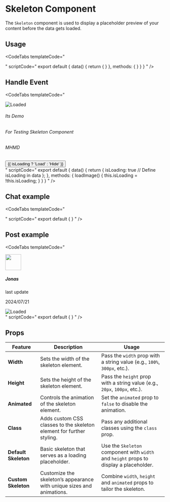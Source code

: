 <script setup>
import { ref } from 'vue';

const tabs = [
  { label: 'UI', value: 1, content: '' },
  { label: 'Props', value: 2, content: '' }
];
const Active = ref(true);

</script>

# Skeleton Component

The `Skeleton` component is used to display a placeholder preview of your content before the data gets loaded.

## Usage

<CodeTabs
  templateCode="
<div class='p-6 rounded-lg bg-slate-50/50 flex justify-center items-center flex-col gap-4'>
    <Card cardClass='w-96 bg-white'>
        <div class='flex flex-col gap-4'>
            <Skeleton width='300px' height='100px' class='mx-auto rounded-xl'/>
            <Skeleton width='180px' height='15px' class='ml-8 rounded-md' />
            <Skeleton width='240px' height='15px' class='ml-8 rounded-md'/>
            <Skeleton width='70px' height='15px' class='ml-8 rounded-md'/>
        </div>
    </Card>
</div>
"
  scriptCode="
export default {
data() {
    return {
    }
  },
methods: {
}
}
}
"
/>



## Handle Event

<CodeTabs
  templateCode="
<div class='p-6 rounded-lg flex justify-center items-center flex-col gap-4'>
    <Card cardClass='w-96'>
        <div class='flex flex-col gap-4'>
            <Skeleton v-if='isLoading' width='350px' height='210px' class='mx-auto rounded-xl'/>
            <Skeleton v-if='isLoading' width='180px' height='15px' class='ml-8 my-2 rounded-md' />
            <Skeleton v-if='isLoading' width='240px' height='15px' class='ml-8 rounded-md'/>
            <Skeleton v-if='isLoading' width='70px' height='15px' class='ml-8 my-1 rounded-md'/>
            <img v-else src='https://www.akamai.com/site/im-demo/perceptual-standard.jpg?imbypass=true' alt='Loaded' class='mx-auto rounded-xl'/>
            <h6 v-if='!isLoading' class='ml-8'>Its Demo</h6>
            <h6 v-if='!isLoading' class='ml-8'>For Testing Skeleton Component</h6>
            <h6 v-if='!isLoading' class='ml-8'>MHMD</h6>
            <Button @click='loadImage' buttonClass='mt-4 w-full px-4 py-2 text-white rounded'>{{ isLoading ? 'Load' : 'Hide' }}</Button>
        </div>
    </Card>
</div>
"
  scriptCode="
export default {
  data() {
    return {
      isLoading: true // Define isLoading in data
    };
  },
  methods: {
    loadImage() {
      this.isLoading = !this.isLoading; 
    }
  }
}
"
/>

## Chat example

<CodeTabs
templateCode="
  <div class='p-6 rounded-lg  flex   flex-col gap-2'>
  <div class='flex justify-between border-b-2 m-4'>
<div>
            <Skeleton  width='180px' height='15px' class='my-2 rounded-md' />
            <Skeleton  width='240px' height='15px' class='mb-6 rounded-md'/>
</div>
            <Skeleton  width='80px' height='15px' class='mt-4 rounded-md '/>

</div>
<div class='flex justify-between border-b-2 m-4'>
<div>
            <Skeleton  width='180px' height='15px' class='my-2 rounded-md' />
            <Skeleton  width='240px' height='15px' class='mb-6 rounded-md'/>
</div>
            <Skeleton  width='80px' height='15px' class='mt-4 rounded-md'/>

</div>
<div class='flex justify-between border-b-2 m-4'>
<div>
            <Skeleton  width='180px' height='15px' class='my-2 rounded-md' />
            <Skeleton  width='240px' height='15px' class='mb-6 rounded-md'/>
</div>
            <Skeleton  width='80px' height='15px' class='mt-4 rounded-md'/>

</div>
<div class='flex justify-between border-b-2 m-4 rounded-md'>
<div>
            <Skeleton  width='180px' height='15px' class='my-2 rounded-md' />
            <Skeleton  width='240px' height='15px' class='mb-6 rounded-md'/>
</div>
            <Skeleton  width='80px' height='15px' class='mt-4 rounded-md'/>

</div>
</div>
"
  scriptCode="
export default {
}
"
/>


## Post example

<CodeTabs
templateCode="
  <div class='p-6 rounded-lg grid grid-cols-2 gap-8'>
    <div class='grid h-80 p-4 shadow-xl grid-cols-2 grid-rows-2 gap-4'>
        <Skeleton width='50px' height='50px' class='rounded-full' />
        <Skeleton width='50px' height='25px' class='rounded mt-4' />
        <Skeleton width='100px' height='25px' class='rounded mt-4' />
        <Skeleton width='100px' height='25px' class='rounded mt-4' />
        <Skeleton width='250px' height='140px' class='rounded  col-span-2' />
    </div>
    <div class='grid h-80 p-4 shadow-xl grid-cols-2 grid-rows-2 gap-4'>
        <img src='https://avatar.iran.liara.run/public/46' width='50px' height='50px' class='rounded-full' />
        <h5  class='rounded mt-4 '> Jonas</h5>
        <p width='100px' height='25px' class='rounded mt-4 text-sm text-gray-500' >last update </p>
        <p width='100px' height='25px' class='rounded mt-4 text-xs text-gray-500' >2024/07/21</p>
        <img src='https://www.akamai.com/site/im-demo/perceptual-standard.jpg?imbypass=true' alt='Loaded' class='col-span-2 rounded-md  object-cover' />
    </div>
</div>
"
  scriptCode="
export default {
}
"
/>


## Props

| **Feature**             | **Description**                                                                                                   | **Usage**                                                                                   |
|-------------------------|-------------------------------------------------------------------------------------------------------------------|---------------------------------------------------------------------------------------------|
| **Width**               | Sets the width of the skeleton element.                                                                           | Pass the `width` prop with a string value (e.g., `100%`, `300px`, etc.).                   |
| **Height**              | Sets the height of the skeleton element.                                                                          | Pass the `height` prop with a string value (e.g., `20px`, `100px`, etc.).                  |
| **Animated**            | Controls the animation of the skeleton element.                                                                   | Set the `animated` prop to `false` to disable the animation.                               |
| **Class**               | Adds custom CSS classes to the skeleton element for further styling.                                              | Pass any additional classes using the `class` prop.                                        |
| **Default Skeleton**    | Basic skeleton that serves as a loading placeholder.                                                              | Use the `Skeleton` component with `width` and `height` props to display a placeholder.      |
| **Custom Skeleton**     | Customize the skeleton’s appearance with unique sizes and animations.                                             | Combine `width`, `height` and `animated` props to tailor the skeleton.          |
